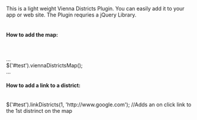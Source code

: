This is a light weight Vienna Districts Plugin. You can easily add it to your app or web site. The Plugin requries a jQuery Library.<br/><br/>

<h4>How to add the map:</h4><br/>

...<br/>
$('#test').viennaDistrictsMap();<br/>
...<br/>

<h4>How to add a link to a district:</h4><br/>
$('#test').linkDistricts(1, 'http://www.google.com'); //Adds an on click link to the 1st distrinct on the map 
